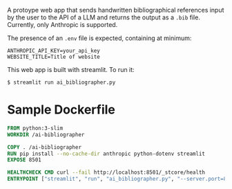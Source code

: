 A protoype web app that sends handwritten bibliographical references input by the user to the API of a LLM and returns the output as a `.bib` file. Currently, only Anthropic is supported.

The presence of an `.env` file is expected, containing at minimum:

```
ANTHROPIC_API_KEY=your_api_key
WEBSITE_TITLE=Title of website 
```

This web app is built with streamlit. To run it:

```
$ streamlit run ai_bibliographer.py
```


# Sample Dockerfile

```dockerfile
FROM python:3-slim
WORKDIR /ai-bibliographer

COPY . /ai-bibliographer
RUN pip install --no-cache-dir anthropic python-dotenv streamlit
EXPOSE 8501

HEALTHCHECK CMD curl --fail http://localhost:8501/_stcore/health
ENTRYPOINT ["streamlit", "run", "ai_bibliographer.py", "--server.port=8501"]
```
